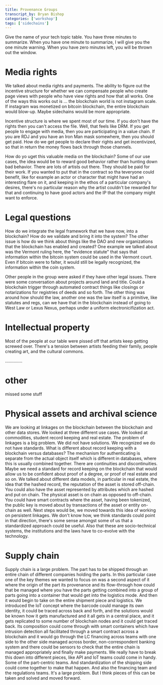 ```yaml
---
title: Provenance Groups
transcript_by: Bryan Bishop
categories: ['workshop']
tags: ['sidechains']
---
```


Give the name of your tech topic table. You have three minutes to summarize. When you have one minute to summarize, I will give you the one minute warning. When you have zero minutes left, you will be thrown out the window.

# Media rights

We talked about media rights and payments. The ability to figure out the incentive structure for whether we can compensate people who create page views with people who have view rights and how that all works. One of the ways this works out is ... the blockchain world is not instagram scale. If instagram was monetized on bitcoin blockchain, the entire blockchain would blow-up. Maybe sidechains would be more appropriate.

Incentive structure is where we spent most of our time. If you don't have the rights then you can't access the file. Well, that feels like DRM. If you get people to engage with media, then you are participating in a value chain. If you are RDJ and you have an Iron Man mask somewhere, then you should get paid. How do we get people to declare their rights and get incentivized, so that in return the money flows back through those channels.

How do yo uget this valuable media on the blockchain? Some of our use cases, the idea would be to reward good behavior rather than hunting down bad behavior. There are lots of artists out there. They should be paid for their work. If you wanted to put that in the contract so tha teveryone could benefit, like for example an actor or character that might have had an interesting flare on it, and keeping in the ethos of a particular company's desires, there's no particular reason why the artist couldn't be rewarded for that and continuing to have good actors and the IP that the company might want to enforce.

# Legal questions

How do we integrate the legal framework that we have now, into a blockchain? How do we validate and bring it into the system? The other issue is how do we think about things like the DAO and new organizations that the blockchain has enabled and created? One example we talked about was the Vermont ruling here, the "evidence statute" that says that information within the bitcoin system could be used in the Vermont court. Even if bitcoin were to falter, it would still be legally recognized, the information within the coin system.

Other people in the group were asked if they have other legal issues. There were some conversation about projects around land and title. Could a blockchain trigger through automated contract things like closings or notarizations for registries of deeds and so forth. The other thing was around how should the law, another one was the law itself is a primitive, like statutes and regs, can we have that in the blockchain instead of going to West Law or Lexus Nexus, perhaps under a uniform electronicifization act.

# Intellectual property

Most of the people at our table were pissed off that artists keep getting screwed over. There's a tension between artists feeding their family, people creating art, and the cultural commons.

..............

# other
missed some stuff

# Physical assets and archival science

We are looking at linkages on the blockchain between the blockchain and other data stores. We looked at three different use cases. We looked at commodities, student record keeping and real estate. The problem of linkages is a big problem. We did not have solutions. We recognized we do not have standards. What is different about record keeping with a blockchain versus databases? The mechanism for authenticating is separate from the actual object itself which is different in databases, where this is usually combined together. There are continuities and discontinuities. Maybe we need a standard for record keeping on the blockchain that would allow us to be confident about proof of a degree, or proof of real estate and so on. We talked about different data models, in particular in real estate, the idea that the hashed record, the reputation of the asset is stored off-chain. You could also have the asset represented by attributes which are hashed and put on chain. The physical asset is on chain as opposed to off-chain. You could have smart contracts where the asset, having been tokenized, the public key is moved about by transactions of the asset or entity on-chain as well. Next steps would be, we moved towards this idea of working on persistent linkages. We don't know how, we think standards could point in that direction, there's some sense amongst some of us that a standardized approach could be useful. Also that these are socio-technical systems, the institutions and the laws have to co-evolve with the technology.

# Supply chain

Supply chain is a large problem. The part has to be shipped through an entire chain of different companies holding the parts. In this particular case one of the key themes we wanted to focus on was a second aspect of it where the origin of the part its provenance and its flow-through how could that be managed where you have the parts getting combined into a group of parts going into a container that would get into the logistics mode. And then it would begin to take on the entire shipment piece and logistics. We introduced the IoT concept where the barcode could manage its own identity, it could be traced across back and forth, and the solutions would be known how it gets manufactured and it all gets in a central place, and it gets replicated to some number of blockchain nodes and it could get traced back. Its composition could come through with smart containers which have intrusion detection all facilitated through a smart contract across a blockchain and it would go through the LC financing across teams with one side to the other side managed across border, non-correspondent banking system and there could be sensors to check that the entire chain is managed appropriately and finally make payments. We really have to break this down into different pieces, like API and IoT teams could come in handy. Some of the part-centric teams. And standardization of the shipping side could come together to make that happen. And also the financing team and the regulations teams. It's a large problem. But I think pieces of this can be taken and solved and moved forward.
